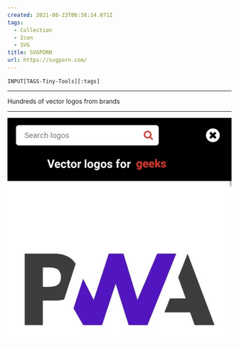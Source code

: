 ```yaml
---
created: 2021-08-23T06:58:14.071Z
tags: 
  - Collection
  - Icon
  - SVG
title: SVGPORN
url: https://svgporn.com/
---
```

```meta-bind
INPUT[TAGS-Tiny-Tools][:tags]
```

___
Hundreds of vector logos from brands
___

![](_attachments/svgporn.jpg)
